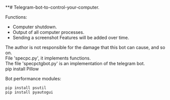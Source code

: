 **# Telegram-bot-to-control-your-computer.

Functions:
+ Computer shutdown.
+ Output of all computer processes.
+ Sending a screenshot Features will be added over time. 


The author is not responsible for the damage that this bot can cause, and so on.  
File 'specpc.py', it implements functions.  
The file 'specpctgbot.py' is an implementation of the telegram bot.  
pip install Pillow  

Bot performance modules:  
```
pip install psutil
pip install pyautogui
```
